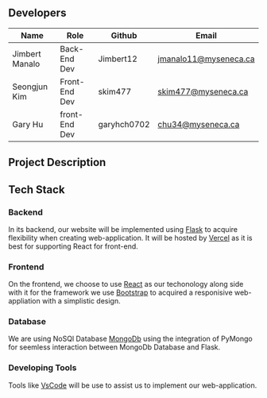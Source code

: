 ## Developers
| Name        |   Role |     Github    | Email       |
| ----------- | --------- | --------- | --------------------------- |
| Jimbert Manalo  | Back-End Dev | Jimbert12 | jmanalo11@myseneca.ca |
| Seongjun Kim  | Front-End Dev |skim477 | skim477@myseneca.ca |
| Gary Hu  | front-End Dev | garyhch0702 | chu34@myseneca.ca |

## Project Description

## Tech Stack

### Backend

In its backend, our website will be implemented using [Flask](https://flask.palletsprojects.com/en/stable/) to acquire flexibility when creating web-application. It will be hosted by [Vercel](https://vercel.com/login) as it is best for supporting React for front-end.

### Frontend

On the frontend, we choose to use [React](https://react.dev/) as our techonology along side with it for the framework we use [Bootstrap](https://getbootstrap.com/) to acquired a responisive web-appliation with a simplistic design.

### Database 

We are using NoSQl Database [MongoDb](https://www.mongodb.com/) using the integration of PyMongo for seemless interaction between MongoDb Database and Flask.


### Developing Tools

Tools like [VsCode](https://code.visualstudio.com/) will be use to assist us to implement our web-application.